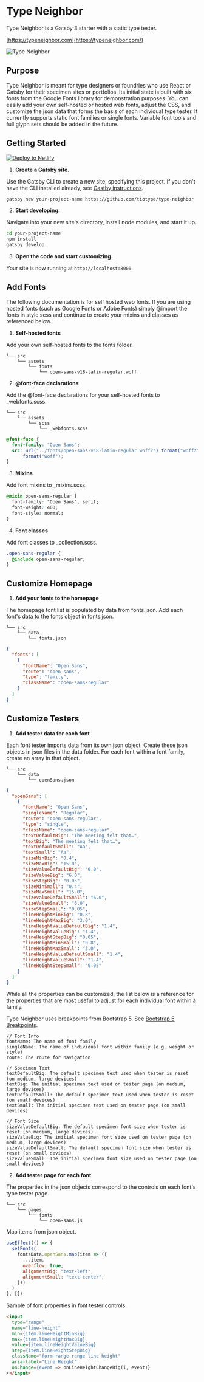 # Type Neighbor

Type Neighbor is a Gatsby 3 starter with a static type tester.

[https://typeneighbor.com](https://typeneighbor.com/)

![Type Neighbor](https://github.com/tiotype/type-neighbor/blob/c2580fb3d0c3915060599e82c8fba48ebd533e1a/src/assets/images/readme-screen.png)

## Purpose

Type Neighbor is meant for type designers or foundries who use React or Gatsby for their specimen sites or portfolios. Its initial state is built with six fonts from the Google Fonts library for demonstration purposes. You can easily add your own self-hosted or hosted web fonts, adjust the CSS, and customize the json data that forms the basis of each individual type tester. It currently supports static font families or single fonts. Variable font tools and full glyph sets should be added in the future.

## Getting Started

[![Deploy to Netlify](https://www.netlify.com/img/deploy/button.svg)](https://app.netlify.com/start/deploy?repository=https://github.com/tiotype/type-neighbor)

1. **Create a Gatsby site.**

Use the Gatsby CLI to create a new site, specifying this project. If you don't have the CLI installed already, see [Gastby instructions](https://www.gatsbyjs.org/tutorial/part-zero/#using-the-gatsby-cli).

```sh
gatsby new your-project-name https://github.com/tiotype/type-neighbor
```

2. **Start developing.**

Navigate into your new site's directory, install node modules, and start it up.

```sh
cd your-project-name
npm install
gatsby develop
```

3. **Open the code and start customizing.**

Your site is now running at `http://localhost:8000`.

## Add Fonts

The following documentation is for self hosted web fonts. If you are using hosted fonts (such as Google Fonts or Adobe Fonts) simply @import the fonts in style.scss and continue to create your mixins and classes as referenced below.

1. **Self-hosted fonts**

Add your own self-hosted fonts to the fonts folder.

```
└── src
    └── assets
        └── fonts
            └── open-sans-v18-latin-regular.woff
```

2. **@font-face declarations**

Add the @font-face declarations for your self-hosted fonts to \_webfonts.scss.

```
└── src
    └── assets
        └── scss
            └── _webfonts.scss
```

```css
@font-face {
  font-family: "Open Sans";
  src: url("../fonts/open-sans-v18-latin-regular.woff2") format("woff2"), url("../fonts/open-sans-v18-latin-regular.woff")
      format("woff");
}
```

3. **Mixins**

Add font mixins to \_mixins.scss.

```css
@mixin open-sans-regular {
  font-family: "Open Sans", serif;
  font-weight: 400;
  font-style: normal;
}
```

4. **Font classes**

Add font classes to \_collection.scss.

```css
.open-sans-regular {
  @include open-sans-regular;
}
```

## Customize Homepage

1. **Add your fonts to the homepage**

The homepage font list is populated by data from fonts.json. Add each font's data to the fonts object in fonts.json.

```
└── src
    └── data
        └── fonts.json
```

```json
{
  "fonts": [
    {
      "fontName": "Open Sans",
      "route": "open-sans",
      "type": "family",
      "className": "open-sans-regular"
    }
  ]
}
```

## Customize Testers

1. **Add tester data for each font**

Each font tester imports data from its own json object. Create these json objects in json files in the data folder. For each font within a font family, create an array in that object.

```
└── src
    └── data
        └── openSans.json
```

```json
{
  "openSans": [
    {
      "fontName": "Open Sans",
      "singleName": "Regular",
      "route": "open-sans-regular",
      "type": "single",
      "className": "open-sans-regular",
      "textDefaultBig": "The meeting felt that…",
      "textBig": "The meeting felt that…",
      "textDefaultSmall": "Aa",
      "textSmall": "Aa",
      "sizeMinBig": "0.4",
      "sizeMaxBig": "15.0",
      "sizeValueDefaultBig": "6.0",
      "sizeValueBig": "6.0",
      "sizeStepBig": "0.05",
      "sizeMinSmall": "0.4",
      "sizeMaxSmall": "15.0",
      "sizeValueDefaultSmall": "6.0",
      "sizeValueSmall": "6.0",
      "sizeStepSmall": "0.05",
      "lineHeightMinBig": "0.8",
      "lineHeightMaxBig": "3.0",
      "lineHeightValueDefaultBig": "1.4",
      "lineHeightValueBig": "1.4",
      "lineHeightStepBig": "0.05",
      "lineHeightMinSmall": "0.8",
      "lineHeightMaxSmall": "3.0",
      "lineHeightValueDefaultSmall": "1.4",
      "lineHeightValueSmall": "1.4",
      "lineHeightStepSmall": "0.05"
    }
  ]
}
```

While all the properties can be customized, the list below is a reference for the properties that are most useful to adjust for each individual font within a family.

Type Neighbor uses breakpoints from Bootstrap 5. See [Bootstrap 5 Breakpoints](https://getbootstrap.com/docs/5.0/layout/breakpoints/).

```
// Font Info
fontName: The name of font family
singleName: The name of individual font within family (e.g. weight or style)
route: The route for navigation

// Specimen Text
textDefaultBig: The default specimen text used when tester is reset (on medium, large devices)
textBig: The initial specimen text used on tester page (on medium, large devices)
textDefaultSmall: The default specimen text used when tester is reset (on small devices)
textSmall: The initial specimen text used on tester page (on small devices)

// Font Size
sizeValueDefaultBig: The default specimen font size when tester is reset (on medium, large devices)
sizeValueBig: The initial specimen font size used on tester page (on medium, large devices)
sizeValueDefaultSmall: The default specimen font size when tester is reset (on small devices)
sizeValueSmall: The initial specimen font size used on tester page (on small devices)

```

2. **Add tester page for each font**

The properties in the json objects correspond to the controls on each font's type tester page.

```
└── src
    └── pages
        └── fonts
            └── open-sans.js
```

Map items from json object.

```javascript
useEffect(() => {
  setFonts(
    fontsData.openSans.map(item => ({
      ...item,
      overflow: true,
      alignmentBig: "text-left",
      alignmentSmall: "text-center",
    }))
  )
}, [])
```

Sample of font properties in font tester controls.

```html
<input
  type="range"
  name="line-height"
  min={item.lineHeightMinBig}
  max={item.lineHeightMaxBig}
  value={item.lineHeightValueBig}
  step={item.lineHeightStepBig}
  className="form-range range line-height"
  aria-label="Line Height"
  onChange={event => onLineHeightChangeBig(i, event)}
></input>
```
